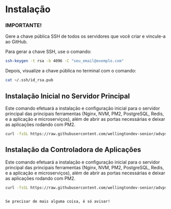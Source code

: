 # Instalação

### IMPORTANTE!
Gere a chave pública SSH de todos os servidores que você criar e vincule-a ao GitHub.

Para gerar a chave SSH, use o comando:
```bash
ssh-keygen -t rsa -b 4096 -C "seu_email@exemplo.com"
```
Depois, visualize a chave pública no terminal com o comando:
```bash
cat ~/.ssh/id_rsa.pub
```

## Instalação Inicial no Servidor Principal
Este comando efetuará a instalação e configuração inicial para o servidor principal das principais ferramentas (Nginx, NVM, PM2, PostgreSQL, Redis, e a aplicação e microserviços), além de abrir as portas necessárias e deixar as aplicações rodando com PM2.

```bash
curl -fsSL https://raw.githubusercontent.com/wellingtondev-senior/advps_install.sh/master/main.sh | bash
```

## Instalação da Controladora de Aplicações
Este comando efetuará a instalação e configuração inicial para o servidor principal das principais ferramentas (Nginx, NVM, PM2, PostgreSQL, Redis, e a aplicação e microserviços), além de abrir as portas necessárias e deixar as aplicações rodando com PM2.

```bash
curl -fsSL https://raw.githubusercontent.com/wellingtondev-senior/advps_install.sh/master/main.sh | bash
```
```

Se precisar de mais alguma coisa, é só avisar!